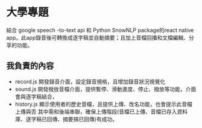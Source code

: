 # 大學專題<SpeeChord>


結合 google speech -to-text api 和 Python SnowNLP package的react native app。此app錄音後可轉換成逐字稿並自動摘要；且加上音檔回播和文檔編輯、分享的功能。


## 我負責的內容

- record.js
開發錄音介面，設定錄音規格，且增加錄音狀況視覺化
- sound.js
開發撥放音檔介面，提供暫停、滑動進度、停止、撥放等功能，介面會與逐字稿結合，
- history.js
顯示使用者的歷史音檔，且提供上傳、改名功能，也會提示此音檔上傳與否
其中需和後端串聯，確保上傳階段(音檔已上傳、音檔已存入資料庫、逐字稿已回傳、摘要搞已回傳)有成功。
